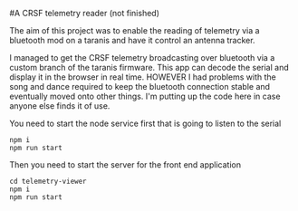 #A CRSF telemetry reader (not finished)

The aim of this project was to enable the reading of telemetry via a bluetooth mod on a taranis and have it control an antenna tracker.

I managed to get the CRSF telemetry broadcasting over bluetooth via a custom branch of the taranis firmware. This app can decode the serial and display it in the browser in real time. HOWEVER I had problems with the song and dance required to keep the bluetooth connection stable and eventually moved onto other things. I'm putting up the code here in case anyone else finds it of use.

You need to start the node service first that is going to listen to the serial

    npm i
    npm run start

Then you need to start the server for the front end application

    cd telemetry-viewer
    npm i
    npm run start